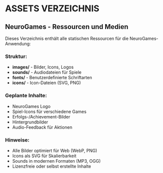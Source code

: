 # ASSETS VERZEICHNIS
## NeuroGames - Ressourcen und Medien

Dieses Verzeichnis enthält alle statischen Ressourcen für die NeuroGames-Anwendung:

### Struktur:
- **images/** - Bilder, Icons, Logos
- **sounds/** - Audiodateien für Spiele
- **fonts/** - Benutzerdefinierte Schriftarten
- **icons/** - Icon-Dateien (SVG, PNG)

### Geplante Inhalte:
- NeuroGames Logo
- Spiel-Icons für verschiedene Games
- Erfolgs-/Achievement-Bilder
- Hintergrundbilder
- Audio-Feedback für Aktionen

### Hinweise:
- Alle Bilder optimiert für Web (WebP, PNG)
- Icons als SVG für Skalierbarkeit
- Sounds in modernen Formaten (MP3, OGG)
- Lizenzfreie oder selbst erstellte Inhalte